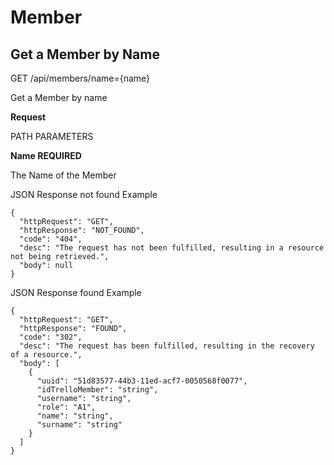 # Member

## Get a Member by Name

GET /api/members/name={name}

Get a Member by name

**Request**

PATH PARAMETERS

**Name REQUIRED**

The Name of the Member


JSON Response not found Example

``` 
{
  "httpRequest": "GET",
  "httpResponse": "NOT_FOUND",
  "code": "404",
  "desc": "The request has not been fulfilled, resulting in a resource not being retrieved.",
  "body": null
}
```


JSON Response found Example

``` 
{
  "httpRequest": "GET",
  "httpResponse": "FOUND",
  "code": "302",
  "desc": "The request has been fulfilled, resulting in the recovery of a resource.",
  "body": [
    {
      "uuid": "51d83577-44b3-11ed-acf7-0050568f0077",
      "idTrelloMember": "string",
      "username": "string",
      "role": "A1",
      "name": "string",
      "surname": "string"
    }
  ]
}
``` 